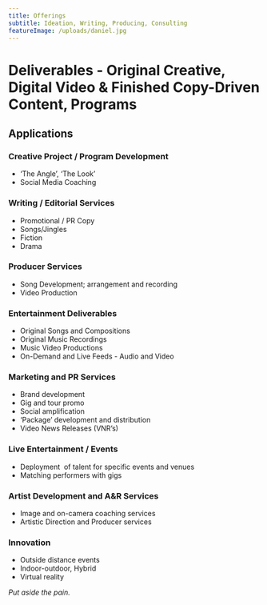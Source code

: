 ```yaml
---
title: Offerings
subtitle: Ideation, Writing, Producing, Consulting
featureImage: /uploads/daniel.jpg
---
```

# Deliverables - Original Creative,  Digital Video & Finished Copy-Driven Content, Programs



## Applications



### Creative Project / Program Development

* ‘The Angle’, ‘The Look’
* Social Media Coaching



### Writing / Editorial Services

* Promotional / PR Copy
* Songs/Jingles
* Fiction
* Drama



### Producer Services

* Song Development; arrangement and recording
* Video Production



### Entertainment Deliverables

* Original Songs and Compositions
* Original Music Recordings
* Music Video Productions
* On-Demand and Live Feeds - Audio and Video



### Marketing and PR Services

* Brand development
* Gig and tour promo
* Social amplification
* ‘Package’ development and distribution
* Video News Releases (VNR’s)



### Live Entertainment / Events

* Deployment  of talent for specific events and venues
* Matching performers with gigs



### Artist Development and A&R Services

* Image and on-camera coaching services
* Artistic Direction and Producer services



### Innovation

* Outside distance events
* Indoor-outdoor, Hybrid 
* Virtual reality



*Put aside the pain.*